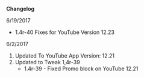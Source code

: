 
**Changelog**

6/19/2017

 - 1.4r-40 Fixes for YouTube Version 12.23


6/2/2017

1. Updated To YouTube App Version: 12.21
2. Updated to Tweak 1,4r-39
    - 1.4r-39 - Fixed Promo block on YouTube 12.21
